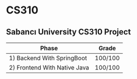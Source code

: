# CS310
## Sabancı University CS310 Project

| Phase                          | Grade   |
| -------------                  |:------: |
| 1) Backend With SpringBoot     | 100/100 | 
| 2) Frontend With Native Java   | 100/100 | 
